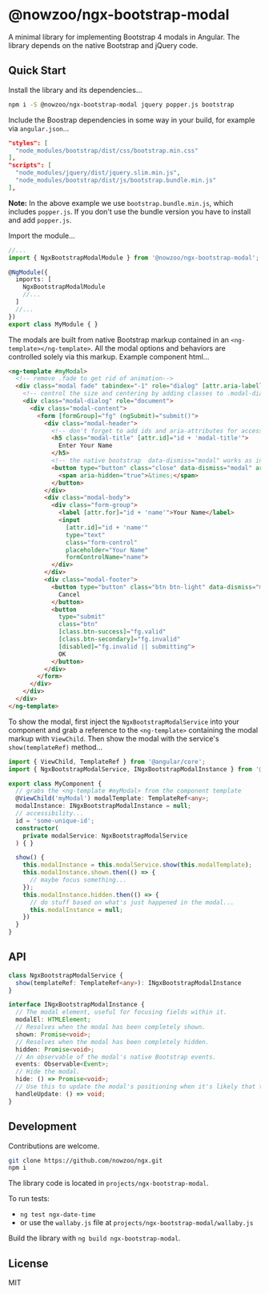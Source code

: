 # @nowzoo/ngx-bootstrap-modal

A minimal library for implementing Bootstrap 4 modals in Angular. The library depends on the native Bootstrap and jQuery code.



## Quick Start

Install the library and its dependencies...

```bash
npm i -S @nowzoo/ngx-bootstrap-modal jquery popper.js bootstrap
```

Include the Boostrap dependencies in some way in your build, for example via `angular.json`...

```json
"styles": [
  "node_modules/bootstrap/dist/css/bootstrap.min.css"
],
"scripts": [
  "node_modules/jquery/dist/jquery.slim.min.js",
  "node_modules/bootstrap/dist/js/bootstrap.bundle.min.js"
],
```

**Note:** In the above example we use `bootstrap.bundle.min.js`, which includes `popper.js`. If you don't use the bundle version you have to install and add `popper.js`.

Import the module...
```ts
//...
import { NgxBootstrapModalModule } from '@nowzoo/ngx-bootstrap-modal';

@NgModule({
  imports: [
    NgxBootstrapModalModule
    //...
  ]
  //...
})
export class MyModule { }
```

The modals are built from native Bootstrap markup contained in an `<ng-template></ng-template>`. All the modal options and behaviors are controlled solely via this markup. Example component html...

```html
<ng-template #myModal>
  <!-- remove .fade to get rid of animation-->
  <div class="modal fade" tabindex="-1" role="dialog" [attr.aria-labelledby]="id + 'modal-title'">
    <!-- control the size and centering by adding classes to .modal-dialog -->
    <div class="modal-dialog" role="document">
      <div class="modal-content">
        <form [formGroup]="fg" (ngSubmit)="submit()">
          <div class="modal-header">
            <!-- don't forget to add ids and aria-attributes for accessibility -->
            <h5 class="modal-title" [attr.id]="id + 'modal-title'">
              Enter Your Name
            </h5>
            <!-- the native bootstrap  data-dismiss="modal" works as intended -->
            <button type="button" class="close" data-dismiss="modal" aria-label="Close">
              <span aria-hidden="true">&times;</span>
            </button>
          </div>
          <div class="modal-body">
            <div class="form-group">
              <label [attr.for]="id + 'name'">Your Name</label>
              <input
                [attr.id]="id + 'name'"
                type="text"
                class="form-control"
                placeholder="Your Name"
                formControlName="name">
            </div>
          </div>
          <div class="modal-footer">
            <button type="button" class="btn btn-light" data-dismiss="modal">
              Cancel
            </button>
            <button
              type="submit"
              class="btn"
              [class.btn-success]="fg.valid"
              [class.btn-secondary]="fg.invalid"
              [disabled]="fg.invalid || submitting">
              OK
            </button>
          </div>
        </form>
      </div>
    </div>
  </div>
</ng-template>
```
To show the modal, first inject the `NgxBootstrapModalService` into your component and grab a reference to the `<ng-template>` containing the modal markup with `ViewChild`. Then show the modal with the service's `show(templateRef)` method...

```ts
import { ViewChild, TemplateRef } from '@angular/core';
import { NgxBootstrapModalService, INgxBootstrapModalInstance } from '@nowzoo/ngx-bootstrap-modal';

export class MyComponent {
  // grabs the <ng-template #myModal> from the component template
  @ViewChild('myModal') modalTemplate: TemplateRef<any>;
  modalInstance: INgxBootstrapModalInstance = null;
  // accessibility...
  id = 'some-unique-id';
  constructor(
    private modalService: NgxBootstrapModalService
  ) { }

  show() {
    this.modalInstance = this.modalService.show(this.modalTemplate);
    this.modalInstance.shown.then(() => {
      // maybe focus something...
    });
    this.modalInstance.hidden.then(() => {
      // do stuff based on what's just happened in the modal...
      this.modalInstance = null;
    })
  }
}
```

## API

```ts
class NgxBootstrapModalService {
  show(templateRef: TemplateRef<any>): INgxBootstrapModalInstance
}

interface INgxBootstrapModalInstance {
  // The modal element, useful for focusing fields within it.
  modalEl: HTMLElement;
  // Resolves when the modal has been completely shown.
  shown: Promise<void>;
  // Resolves when the modal has been completely hidden.
  hidden: Promise<void>;
  // An observable of the modal's native Bootstrap events.
  events: Observable<Event>;
  // Hide the modal.
  hide: () => Promise<void>;
  // Use this to update the modal's positioning when it's likely that the content has changed its height.
  handleUpdate: () => void;
}
```

## Development

Contributions are welcome. 

```bash
git clone https://github.com/nowzoo/ngx.git
npm i
```

The library code is located in `projects/ngx-bootstrap-modal`.

To run tests:
  - `ng test ngx-date-time`
  - or use the `wallaby.js` file at `projects/ngx-bootstrap-modal/wallaby.js`

Build the library with `ng build ngx-bootstrap-modal`.




## License

MIT
